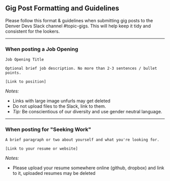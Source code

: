 
## Gig Post Formatting and Guidelines


Please follow this format & guidelines when submitting gig posts to the Denver Devs Slack channel #topic-gigs. This will help keep it tidy and consistent for the lookers.

------

### When posting a Job Opening
```
Job Opening Title

Optional brief job description. No more than 2-3 sentences / bullet points. 

[Link to position]
```
_Notes:_ 
- Links with large image unfurls may get deleted
- Do not upload files to the Slack, link to them.
- *Tip:* Be conscientious of our diversity and use gender neutral language.

---

### When posting for "Seeking Work" 
```
A brief paragraph or two about yourself and what you're looking for.
 
[Link to your resume or website]
```

_Notes:_ 
- Please upload your resume somewhere online (github, dropbox) and link to it, uploaded resumes may be deleted
